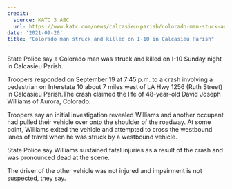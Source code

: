 ```yaml
---
credit:
  source: KATC 3 ABC
  url: https://www.katc.com/news/calcasieu-parish/colorado-man-stuck-and-killed-on-i-10-in-calcasieu-parish
date: '2021-09-20'
title: "Colorado man struck and killed on I-10 in Calcasieu Parish"
---
```

State Police say a Colorado man was struck and killed on I-10 Sunday night in Calcasieu Parish.

Troopers responded on September 19 at 7:45 p.m. to a crash involving a pedestrian on Interstate 10 about 7 miles west of LA Hwy 1256 (Ruth Street) in Calcasieu Parish.The crash claimed the life of 48-year-old David Joseph Williams of Aurora, Colorado.

Troopers say an initial investigation revealed Williams and another occupant had pulled their vehicle over onto the shoulder of the roadway. At some point, Williams exited the vehicle and attempted to cross the westbound lanes of travel when he was struck by a westbound vehicle.

State Police say Williams sustained fatal injuries as a result of the crash and was pronounced dead at the scene.

The driver of the other vehicle was not injured and impairment is not suspected, they say.
